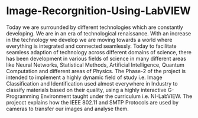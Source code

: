 # Image-Recorgnition-Using-LabVIEW
Today we are surrounded by different technologies which are constantly developing. We are in an era of technological renaissance. With an increase in the technology we develop we are moving towards a world where everything is integrated and connected seamlessly.   Today to facilitate seamless adaption of technology across different domains of science, there has been development in various fields of science in many different areas like Neural Networks, Statistical Methods, Artificial Intelligence, Quantum Computation and different areas of Physics.  The Phase-2 of the project is intended to implement a highly dynamic field of study i.e. Image Classification and Identification used almost everywhere in Industry to classify materials based on their quality, using a highly interactive G-Programming Environment taught under the curriculum i.e. NI-LabVIEW.   The projecct explains how the IEEE 802.11 and SMTP Protocols are used by cameras to transfer our images and analyse them.

